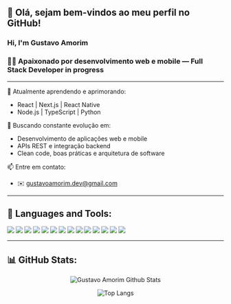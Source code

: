 ## 👋 Olá, sejam bem-vindos ao meu perfil no GitHub!

### Hi, I'm Gustavo Amorim
### 👨‍💻 Apaixonado por desenvolvimento web e mobile — Full Stack Developer in progress

---

🌱 Atualmente aprendendo e aprimorando:
- React | Next.js | React Native
- Node.js | TypeScript | Python

🚀 Buscando constante evolução em:
- Desenvolvimento de aplicações web e mobile
- APIs REST e integração backend
- Clean code, boas práticas e arquitetura de software

📫 Entre em contato:
- ✉️ gustavoamorim.dev@gmail.com

---

## 🚀 **Languages and Tools:**

<p>
  <img src="https://img.shields.io/badge/-React-61DAFB?style=for-the-badge&logo=react&logoColor=black" />
  <img src="https://img.shields.io/badge/-Next.js-000000?style=for-the-badge&logo=nextdotjs" />
  <img src="https://img.shields.io/badge/-ReactNative-61DAFB?style=for-the-badge&logo=react&logoColor=black" />
  <img src="https://img.shields.io/badge/-Node.js-339933?style=for-the-badge&logo=nodedotjs&logoColor=white" />
  <img src="https://img.shields.io/badge/-TypeScript-3178C6?style=for-the-badge&logo=typescript&logoColor=white" />
  <img src="https://img.shields.io/badge/-Python-3776AB?style=for-the-badge&logo=python&logoColor=white" />
  <img src="https://img.shields.io/badge/-HTML5-E34F26?style=for-the-badge&logo=html5&logoColor=white" />
  <img src="https://img.shields.io/badge/-CSS3-1572B6?style=for-the-badge&logo=css3&logoColor=white" />
  <img src="https://img.shields.io/badge/-Git-F05032?style=for-the-badge&logo=git&logoColor=white" />
  <img src="https://img.shields.io/badge/-Firebase-FFCA28?style=for-the-badge&logo=firebase&logoColor=black" />
  <img src="https://img.shields.io/badge/-PostgreSQL-336791?style=for-the-badge&logo=postgresql&logoColor=white" />
  <img src="https://img.shields.io/badge/-SQLite-003B57?style=for-the-badge&logo=sqlite&logoColor=white" />
  <img src="https://img.shields.io/badge/-TailwindCSS-06B6D4?style=for-the-badge&logo=tailwindcss&logoColor=white" />
  <img src="https://img.shields.io/badge/-Figma-F24E1E?style=for-the-badge&logo=figma&logoColor=white" />
</p>

---

## 📊 **GitHub Stats:**

<p align="center">
  <img src="https://github-readme-stats.vercel.app/api?username=GustavoAmorim12&show_icons=true&theme=tokyonight&locale=pt-br" alt="Gustavo Amorim Github Stats" />
</p>

<p align="center">
  <img src="https://github-readme-stats.vercel.app/api/top-langs/?username=GustavoAmorim12&layout=compact&langs_count=8&theme=tokyonight" alt="Top Langs" />
</p>

